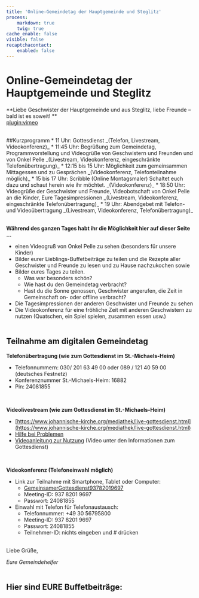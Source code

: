 ```yaml
---
title: 'Online-Gemeindetag der Hauptgemeinde und Steglitz'
process:
    markdown: true
    twig: true
cache_enable: false
visible: false
recaptchacontact:
    enabled: false
---
```


# Online-Gemeindetag der Hauptgemeinde und Steglitz

**Liebe Geschwister der Hauptgemeinde und aus Steglitz, liebe Freunde – bald ist es soweit! **  
[plugin:vimeo](https://vimeo.com/422968086)  

<br>
##Kurzprogramm
* 11 Uhr: Gottesdienst _(Telefon, Livestream, Videokonferenz)_
* 11:45 Uhr: Begrüßung zum Gemeindetag, Programmvorstellung und Videogrüße von Geschwistern und Freunden und von Onkel Pelle _(Livestream, Videokonferenz, eingeschränkte Telefonübertragung)_
* 12:15 bis 15 Uhr: Möglichkeit zum gemeinsammen Mittagessen und zu Gesprächen _(Videokonferenz, Telefonteilnahme möglich)_
* 15 bis 17 Uhr: Scribble (Online Montagsmaler) Schaltet euch dazu und schaut herein wie ihr möchtet. _(Videokonferenz)_
* 18:50 Uhr: Videogrüße der Geschwister und Freunde, Videobotschaft von Onkel Pelle an die Kinder, Eure Tagesimpressionen _(Livestream, Videokonferenz, eingeschränkte Telefonübertragung)_
* 19 Uhr: Abendgebet mit Telefon- und Videoübertragung _(Livestream, Videokonferenz, Telefonübertragung)_
<br><br>

**Während des ganzen Tages habt ihr die Möglichkeit hier auf dieser Seite ...**
* einen Videogruß von Onkel Pelle zu sehen (besonders für unsere Kinder)
* Bilder eurer Lieblings-Buffetbeiträge zu teilen und die Rezepte aller Geschwister und Freunde zu lesen und zu Hause nachzukochen sowie
* Bilder eures Tages zu teilen.
	* Was war besonders schön?
	* Wie hast du den Gemeindetag verbracht?
	* Hast du die Sonne genossen, Geschwister angerufen, die Zeit in Gemeinschaft on- oder offline verbracht?
* Die Tagesimpressionen der anderen Geschwister und Freunde zu sehen 
* Die Videokonferenz für eine fröhliche Zeit mit anderen Geschwistern zu nutzen (Quatschen, ein Spiel spielen, zusammen essen usw.)
<br><br>

## Teilnahme am digitalen Gemeindetag

**Telefonübertragung (wie zum Gottesdienst im St.-Michaels-Heim)**
* Telefonnummern: 030/ 201 63 49 00 oder 089 / 121 40 59 00 (deutsches Festnetz)
* Konferenznummer St.-Michaels-Heim: 16882
* Pin: 24081855
<br>

**Videolivestream (wie zum Gottesdienst im St.-Michaels-Heim)**
* [https://www.johannische-kirche.org/mediathek/live-gottesdienst.html](https://www.johannische-kirche.org/mediathek/live-gottesdienst.html)
* [Hilfe bei Problemen](https://cloud.johannische-kirche.org/index.php/s/Smg4kD3tRNBENYp#pdfviewer)
* [Videoanleitung zur Nutzung](www.smh-gemeinden.de) (Video unter den Informationen zum Gottesdienst)
<br>

**Videokonferenz (Telefoneinwahl möglich)**
* Link zur Teilnahme mit Smartphone, Tablet oder Computer:
	* [GemeinsamerGottesdienst93782019697](https://uni-potsdam.zoom.us/j/93782019697)
	* Meeting-ID: 937 8201 9697
	* Passwort: 24081855
* Einwahl mit Telefon für Telefonaustausch:
	* Telefonnummer: +49 30 56795800
	* Meeting-ID: 937 8201 9697
	* Passwort: 24081855
	* Teilnehmer-ID: nichts eingeben und # drücken
<br><br>

Liebe Grüße,

_Eure Gemeindehelfer_
<br><br>
<a id="impressionen"><h2>Hier sind EURE Buffetbeiträge:</h2></a>